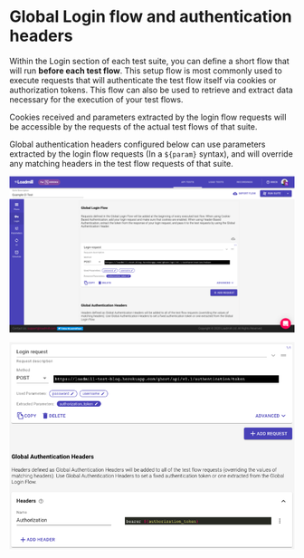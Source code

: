 # Global Login flow and authentication headers

Within the Login section of each test suite, you can define a short flow that will run **before each test flow**. This setup flow is most commonly used to execute requests that will authenticate the test flow itself via cookies or authorization tokens. This flow can also be used to retrieve and extract data necessary for the execution of your test flows. 

Cookies received and parameters extracted by the login flow requests will be accessible by the requests of the actual test flows of that suite.

Global authentication headers configured below can use parameters extracted by the login flow requests \(In a `${param}` syntax\), and will override any matching headers in the test flow requests of that suite.

![](../../.gitbook/assets/image%20%2836%29.png)

![](../../.gitbook/assets/image%20%2835%29.png)

